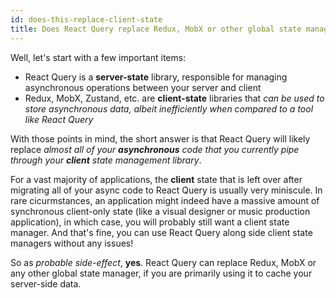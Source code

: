 ```yaml
---
id: does-this-replace-client-state
title: Does React Query replace Redux, MobX or other global state managers?
---
```


Well, let's start with a few important items:

- React Query is a **server-state** library, responsible for managing asynchronous operations between your server and client
- Redux, MobX, Zustand, etc. are **client-state** libraries that _can be used to store asynchronous data, albeit inefficiently when compared to a tool like React Query_

With those points in mind, the short answer is that React Query will likely replace _almost all of your **asynchronous** code that you currently pipe through your **client** state management library_.

For a vast majority of applications, the **client** state that is left over after migrating all of your async code to React Query is usually very miniscule. In rare cicurmstances, an application might indeed have a massive amount of synchronous client-only state (like a visual designer or music production application), in which case, you will probably still want a client state manager. And that's fine, you can use React Query along side client state managers without any issues!

So as _probable side-effect_, **yes**. React Query can replace Redux, MobX or any other global state manager, if you are primarily using it to cache your server-side data.
